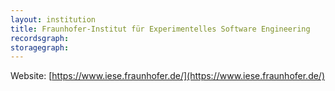 ```yaml
---
layout: institution
title: Fraunhofer-Institut für Experimentelles Software Engineering
recordsgraph: 
storagegraph: 
---
```


Website: [https://www.iese.fraunhofer.de/](https://www.iese.fraunhofer.de/)
